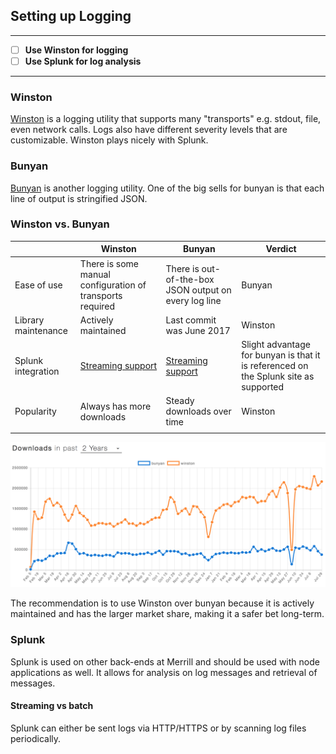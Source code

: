 ## Setting up Logging

------
- [ ] **Use Winston for logging**
- [ ] **Use Splunk for log analysis**
------

### Winston

[Winston](https://github.com/winstonjs/winston) is a logging utility that supports many "transports" e.g. stdout, file, even network calls. Logs also have different severity levels that are customizable. Winston plays nicely with Splunk.

### Bunyan

[Bunyan](https://github.com/trentm/node-bunyan) is another logging utility. One of the big sells for bunyan is that each line of output is stringified JSON.

### Winston vs. Bunyan

|                     | Winston                                                                      | Bunyan                                                                  | Verdict                                                                              |
| ------------------- | ---------------------------------------------------------------------------- | ----------------------------------------------------------------------- | ------------------------------------------------------------------------------------ |
| Ease of use         | There is some manual configuration of transports required                    | There is out-of-the-box JSON output on every log line                   | Bunyan                                                                               |
| Library maintenance | Actively maintained                                                          | Last commit was June 2017                                               | Winston                                                                              |
| Splunk integration  | [Streaming support](https://www.npmjs.com/package/winston-splunk-httplogger) | [Streaming support](https://www.npmjs.com/package/splunk-bunyan-logger) | Slight advantage for bunyan is that it is referenced on the Splunk site as supported |
| Popularity          | Always has more downloads                                                    | Steady downloads over time                                              | Winston                                                                              |
|                     |                                                                              |                                                                         |                                                                                      |

![Winston vs. Bunyan downloads](images/winston-bunyan.png "Winston vs. Bunyan")

The recommendation is to use Winston over bunyan because it is actively maintained and has the larger market share, making it a safer bet long-term.

### Splunk

Splunk is used on other back-ends at Merrill and should be used with node applications as well. It allows for analysis on log messages and retrieval of messages.

#### Streaming vs batch

Splunk can either be sent logs via HTTP/HTTPS or by scanning log files periodically.
